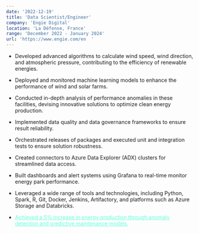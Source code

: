 ```yaml
---
date: '2022-12-19'
title: 'Data Scientist/Engineer'
company: 'Engie Digital'
location: 'La Défense, France'
range: 'December 2022 - January 2024'
url: 'https://www.engie.com/en  '
---
```


- Developed advanced algorithms to calculate wind speed, wind direction, and atmospheric pressure, contributing to the efficiency of renewable energies.
- Deployed and monitored machine learning models to enhance the performance of wind and solar farms.
- Conducted in-depth analysis of performance anomalies in these facilities, devising innovative solutions to optimize clean energy production.
- Implemented data quality and data governance frameworks to ensure result reliability.
- Orchestrated releases of packages and executed unit and integration tests to ensure solution robustness.
- Created connectors to Azure Data Explorer (ADX) clusters for streamlined data access.
- Built dashboards and alert systems using Grafana to real-time monitor energy park performance.
- Leveraged a wide range of tools and technologies, including Python, Spark, R, Git, Docker, Jenkins, Artifactory, and platforms such as Azure Storage and Databricks.

- <span style="color:#64ffda"><u>Achieved a 5% increase in energy production through anomaly detection and predictive maintenance models.</span>
